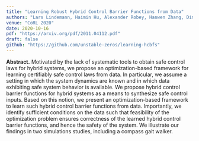 ```yaml
---
title: "Learning Robust Hybrid Control Barrier Functions from Data"
authors: "Lars Lindemann, Haimin Hu, Alexander Robey, Hanwen Zhang, Dimos V. Dimarogonas, Stephen Tu, and Nikolai Matni"
venue: "CoRL 2020"
date: 2020-10-16
pdf: "https://arxiv.org/pdf/2011.04112.pdf"
draft: false
github: "https://github.com/unstable-zeros/learning-hcbfs"
---
```


**Abstract.** Motivated by the lack of systematic tools to obtain safe control laws for hybrid systems, we propose an optimization-based framework for learning certifiably safe control laws from data. In particular, we assume a setting in which the system dynamics are known and in which data exhibiting safe system behavior is available. We propose hybrid control barrier functions for hybrid systems as a means to synthesize safe control inputs. Based on this notion, we present an optimization-based framework to learn such hybrid control barrier functions from data. Importantly, we identify sufficient conditions on the data such that feasibility of the optimization problem ensures correctness of the learned hybrid control barrier functions, and hence the safety of the system. We illustrate our findings in two simulations studies, including a compass gait walker.